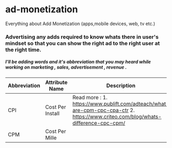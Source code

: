 # ad-monetization
Everything about Add Monetization (apps,mobile devices, web, tv etc.)


### Advertising any adds required to know whats there in user's mindset so that you can show the right ad to the right user at the right time.

##### I'll be adding words and it's abbreviation that you may heard while working on marketing , sales, advertisement , revenue .

| Abbreviation | Attribute Name | Description 
| ---          | ---            | ---         | 
|   CPI        |Cost Per Install |   Read more : 1. https://www.publift.com/adteach/what-are-cpm-cpc-cpa-ctr 2. https://www.criteo.com/blog/whats-difference-cpc-cpm/ |
|     CPM      | Cost Per Mille	|             |
